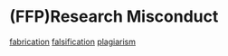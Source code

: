 # (FFP)Research Misconduct

[fabrication](/Vocabulary/F/fabrication.md)
[falsification](/Vocabulary/F/falsification.md)
[plagiarism](/Vocabulary/P/plagiarism.md)